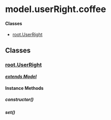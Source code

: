 # model.userRight.coffee

#### Classes
  
* [root.UserRight](#root.UserRight)
  






## Classes
  
### <a name="root.UserRight">[root.UserRight](root.UserRight)</a>
    
      
#### *[extends Model](#Model)*
      
    
    
    
    
#### Instance Methods
      
##### <a name="constructor">constructor()</a>

      
##### <a name="set">set()</a>

      
    
    
  



